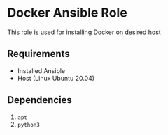 # Docker Ansible Role

This role is used for installing Docker on desired host

## Requirements
 - Installed Ansible
 - Host (Linux Ubuntu 20.04) 

## Dependencies

1) `apt`
2) `python3`